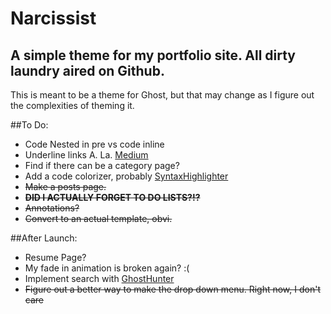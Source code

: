 # Narcissist
## A simple theme for my portfolio site. All dirty laundry aired on Github.

This is meant to be a theme for Ghost, but that may change as I figure out the complexities of theming it.

##To Do:
* Code Nested in pre vs code inline
* Underline links A. La. [Medium](https://medium.com/designing-medium/crafting-link-underlines-on-medium-7c03a9274f9)
* Find if there can be a category page?
* Add a code colorizer, probably [SyntaxHighlighter](http://alexgorbatchev.com/SyntaxHighlighter/manual/configuration/)
* ~~Make a posts page.~~
* ~~**DID I ACTUALLY FORGET TO DO LISTS?!?**~~
* ~~Annotations?~~
* ~~Convert to an actual template, obvi.~~


##After Launch:
* Resume Page?
* My fade in animation is broken again? :(
* Implement search with [GhostHunter](https://github.com/i11ume/ghostHunter)
* ~~Figure out a better way to make the drop down menu. Right now, I don't care~~